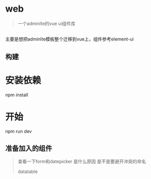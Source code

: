 # web
> 一个adminlte的vue ui组件库
##
主要是想把adminlte模板整个迁移到vue上，组件参考element-ui

## 构建

# 安装依赖
npm install

# 开始
npm run dev

## 准备加入的组件
> 查看一下form和datepicker 是什么原因 是不是要避开冲突的命名
> 
> datatable